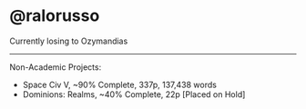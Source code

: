 # @ralorusso

Currently losing to Ozymandias

---

Non-Academic Projects:

- Space Civ V, ~90% Complete, 337p, 137,438 words
- Dominions: Realms, ~40% Complete, 22p [Placed on Hold]

<!---
ralorusso/ralorusso is a ✨ special ✨ repository because its `README.md` (this file) appears on your GitHub profile.
You can click the Preview link to take a look at your changes.
--->
